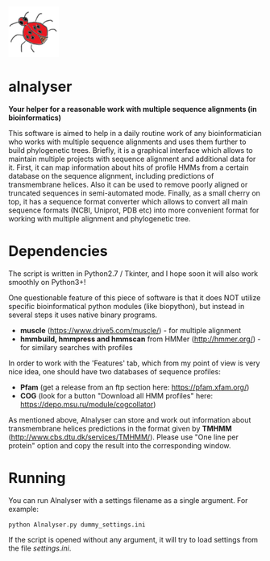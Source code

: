 <img src="/alnalyser.gif" alt="The red bug is here!" width="100" height="100">

# alnalyser
**Your helper for a reasonable work with multiple sequence alignments (in bioinformatics)**

This software is aimed to help in a daily routine work of any bioinformatician who works with multiple 
sequence alignments and uses them further to build phylogenetic trees. Briefly, it is a graphical interface
which allows to maintain multiple projects with sequence alignment and additional data for it. First, it
can map information about hits of profile HMMs from a certain database on the sequence alignment, including
predictions of transmembrane helices. Also it can be used to remove poorly aligned or truncated sequences in 
semi-automated mode. Finally, as a small cherry on top, it has a sequence format converter which allows to 
convert all main sequence formats (NCBI, Uniprot, PDB etc) into more convenient format for working with
multiple alignment and phylogenetic tree.

# Dependencies
The script is written in Python2.7 / Tkinter, and I hope soon it will also work smoothly on Python3+!

One questionable feature of this piece of software is that it does NOT utilize specific bioinformatical
python modules (like biopython), but instead in several steps it uses native binary programs.
* **muscle** (https://www.drive5.com/muscle/) - for multiple alignment
* **hmmbuild, hmmpress and hmmscan** from HMMer (http://hmmer.org/) - for similary searches with profiles

In order to work with the 'Features' tab, which from my point of view is very nice idea, one should have two
databases of sequence profiles:
* **Pfam** (get a release from an ftp section here: https://pfam.xfam.org/)
* **COG** (look for a button "Download all HMM profiles" here: https://depo.msu.ru/module/cogcollator)

As mentioned above, Alnalyser can store and work out information about transmembrane helices predictions
in the format given by **TMHMM** (http://www.cbs.dtu.dk/services/TMHMM/). Please use "One line per protein" option
and copy the result into the corresponding window.

# Running
You can run Alnalyser with a settings filename as a single argument. For example:
```
python Alnalyser.py dummy_settings.ini
```
If the script is opened without any argument, it will try to load settings from the file *settings.ini*.
